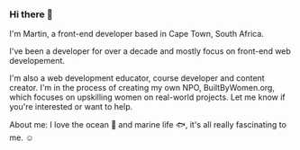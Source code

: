 ### Hi there 👋

I'm Martin, a front-end developer based in Cape Town, South Africa. 

I've been a developer for over a decade and mostly focus on front-end web developement.

I'm also a web development educator, course developer and content creator. I'm in the process of creating my own NPO, BuiltByWomen.org, which focuses on upskilling women on real-world projects. Let me know if you're interested or want to help.

About me: I love the ocean 🌊 and marine life 🐟, it's all really fascinating to me. ☺

<!--
**martink-rsa/martink-rsa** is a ✨ _special_ ✨ repository because its `README.md` (this file) appears on your GitHub profile.

Here are some ideas to get you started:

- 🔭 I’m currently working on ...
- 🌱 I’m currently learning ...
- 👯 I’m looking to collaborate on ...
- 🤔 I’m looking for help with ...
- 💬 Ask me about ...
- 📫 How to reach me: ...
- 😄 Pronouns: ...
- ⚡ Fun fact: ...
-->


